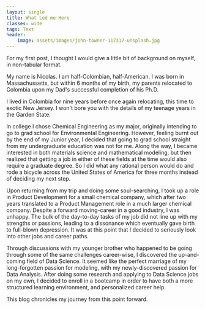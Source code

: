 ```yaml
---
layout: single
title: What Led me Here
classes: wide
tags: Text
header:
    image: assets/images/john-towner-117317-unsplash.jpg
---
```


For my first post, I thought I would give a little bit of background on myself, in non-tabular format.  

My name is Nicolas. I am half-Colombian, half-American. I was born in Massachussetts, but within 6 months of my birth, my parents relocated to Colombia upon my Dad's successful completion of his Ph.D.  
  
I lived in Colombia for nine years before once again relocating, this time to exotic New Jersey. I won't bore you with the details of my teenage years in the Garden State.  

In college I chose Chemical Engineering as my major, originally intending to go to grad school for Environmental Engineering. However, feeling burnt out by the end of my Junior year, I decided that going to grad school straight from my undergraduate education was not for me. Along the way, I became interested in both materials science and mathematical modeling, but then realized that getting a job in either of these fields at the time would also require a graduate degree. So I did what any rational person would do and rode a bicycle across the United States of America for three months instead of deciding my next step.
  
Upon returning from my trip and doing some soul-searching, I took up a role in Product Development for a small chemical company, which after two years translated to a Product Management role in a much larger chemical company. Despite a forward moving-career in a good industry, I was unhappy. The bulk of the day-to-day tasks of my job did not line up with my strengths or passions, leading to a dissonance which eventually gave birth to full-blown depression. It was at this point that I decided to seriously look into other jobs and career paths. 

Through discussions with my younger brother who happened to be going through some of the same challenges career-wise, I discovered the up-and-coming field of Data Science. It seemed like the perfect marriage of my long-forgotten passion for modeling, with my newly-discovered passion for Data Analysis. After doing some research and applying to Data Science jobs on my own, I decided to enroll in a bootcamp in order to have both a more structured learning environment, and personalized career help. 

This blog chronicles my journey from this point forward. 

